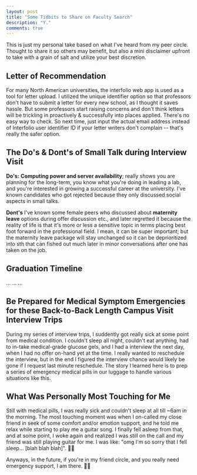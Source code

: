 ```yaml
---
layout: post
title: "Some Tidbits to Share on Faculty Search"
description: "Y."
comments: true
---
```


This is just my personal take based on what I've heard from my peer circle. Thought to share it so others may benefit, but also a mini disclaimer upfront to take with a grain of salt and utilize your best discretion.

## Letter of Recommendation
For many North American universities, the interfolio web app is used as a tool for letter upload. I utilized the unique identifier option so that professors don't have to submit a letter for every new school, as I thought it saves hassle. But some professors start raising concerns and don't think letters will be trickling in proactively \& successfully into places applied. There's no easy way to check. So next time, just input the actual email address instead of Interfolio user identifier ID if your letter writers don't complain -- that's really the safer option.

## The Do's \& Dont's of Small Talk during Interview Visit
<B>Do's:</B>
<B>Computing power and server availability</B>; really shows you are planning for the long-term, you know what you're doing in leading a lab, and you're interested in growing a successful career at the university. I've known candidates who got rejected because they only discussed social aspects in small talks.

<B>Dont's</B>
I've known some female peers who discussed about <B>maternity leave</B> options during offer discussion etc., and later regretted it because the reality of life is that it's more or less a sensitive topic in terms placing best foot forward in the professional field. I mean, it can be super important; but the maternity leave package will stay unchanged so it can be deprioritized into sth that can fished out much later in minor conversations after one has taken on the job.

## Graduation Timeline
... ... ...

## Be Prepared for Medical Symptom Emergencies for these Back-to-Back Length Campus Visit Interview Trips
During my series of interview trips, I suddently got really sick at some point from medical condition. I couldn't sleep all night, couldn't eat anything, had to in-take medical-grade glucose gels, and I had a interview the next day, when I had no offer on-hand yet at the time. I really wanted to reschedule the interview, but in the end I figured the interview chance would likely be gone if I request last minute reschedule. The story I learned here is to prep a series of emergency medical pills in our luggage to handle various situations like this. 

## What Was Personally Most Touching for Me
Still with medical pills, I was really sick and couldn't sleep at all till ~6am in the morning. The most touching moment was when I on-called my close friend in seek of some comfort and/or emotion support, and he told me relax while starting to play me a guitar song. I finally fell asleep from that, and at some point, I woke again and realized I was still on the call and my friend was still playing guitar for me. I was like: "omg I'm so sorry that I fell sleep... [blah blah blah]". 🥹🥹

Anyways, in the future, if you're in my friend circle, and you really need emergency support, I am there. 🤝🤝

